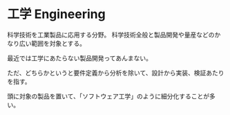 # 工学 Engineering

科学技術を工業製品に応用する分野。
科学技術全般と製品開発や量産などのかなり広い範囲を対象とする。

最近では工学にあたらない製品開発ってあんまない。

ただ、どちらかというと要件定義から分析を除いて、設計から実装、検証あたりを指す。

頭に対象の製品を置いて、「ソフトウェア工学」のように細分化することが多い。

